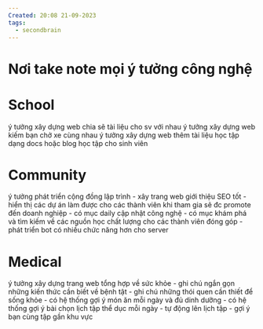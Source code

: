 ```yaml
---
Created: 20:08 21-09-2023
tags:
  - secondbrain
---
```

# Nơi take note mọi ý tưởng công nghệ

# School 
 ý tưởng xây dựng web chia sẽ tài liệu cho sv với nhau
 ý tưởng xây dựng web kiếm bạn chở xe cùng nhau
ý tưởng xây dựng web thêm tài liệu học tập dạng docs hoặc blog học tập cho sinh viên

# Community
ý tưởng phát triển cộng đồng lập trình
	- xây trang web giới thiệu SEO tốt
	- hiển thị các dự án làm được cho các thành viên khi tham gia sẽ đc promote đến doanh nghiệp
	- có mục daily cập nhật công nghệ
	- có mục khám phá và tìm kiếm về các nguồn học chất lượng cho các thành viên đóng góp
	- phát triển bot có nhiều chức năng hơn cho server


# Medical
ý tưởng xây dựng trang web tổng hợp về sức khỏe
	- ghi chú ngắn gọn những kiến thức cần biết về bệnh tật
	- ghi chú những thói quen cần thiết để sống khỏe 
	- có hệ thống gợi ý món ăn mỗi ngày và đủ dinh dưỡng
	- có hệ thống gợi ý bài chọn lịch tập thể dục mỗi ngày 
		- tự động lên lịch tập
		- gợi ý bạn cùng tập gần khu vực



